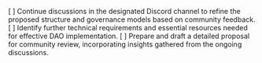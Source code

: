 [ ] Continue discussions in the designated Discord channel to refine the proposed structure and governance models based on community feedback.
[ ] Identify further technical requirements and essential resources needed for effective DAO implementation.
[ ] Prepare and draft a detailed proposal for community review, incorporating insights gathered from the ongoing discussions.